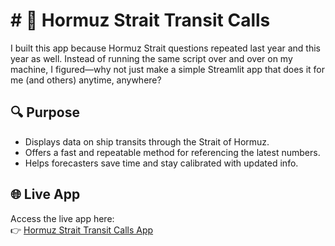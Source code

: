 # # 🚢 Hormuz Strait Transit Calls

I built this app because Hormuz Strait questions repeated last year and this year as well. Instead of running the same script over and over on my machine, I figured—why not just make a simple Streamlit app that does it for me (and others) anytime, anywhere?

## 🔍 Purpose
- Displays data on ship transits through the Strait of Hormuz.
- Offers a fast and repeatable method for referencing the latest numbers.
- Helps forecasters save time and stay calibrated with updated info.

## 🌐 Live App

Access the live app here:  
👉 [Hormuz Strait Transit Calls App](https://hormuzstraittransitcalls.streamlit.app/)
